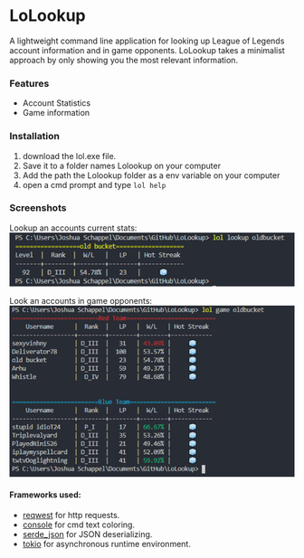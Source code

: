 # LoLookup
A lightweight command line application for looking up League of Legends account information and in game opponents.
LoLookup takes a minimalist approach by only showing you the most relevant information.


### Features
- Account Statistics
- Game information

### Installation
1) download the lol.exe file.
2) Save it to a folder names Lolookup on your computer
3) Add the path the Lolookup folder as a env variable on your computer 
4) open a cmd prompt and type ```lol help```

### Screenshots
Lookup an accounts current stats:<br/>
![lookup](images/lookup.PNG)


Look an accounts in game opponents:<br/>
![game](images/game.PNG)


#### Frameworks used:
- [reqwest](https://github.com/seanmonstar/reqwest) for http requests.
- [console](https://github.com/mitsuhiko/console) for cmd text coloring.
- [serde_json](https://github.com/serde-rs/json) for JSON deserializing.
- [tokio](https://github.com/tokio-rs/tokio) for asynchronous runtime environment.